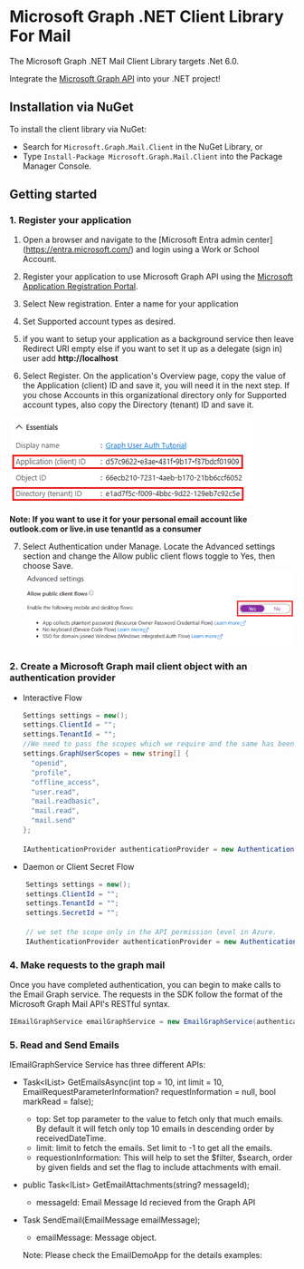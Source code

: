 # Microsoft Graph .NET Client Library For Mail

The Microsoft Graph .NET Mail Client Library targets .Net 6.0.

Integrate the [Microsoft Graph API](https://graph.microsoft.com) into your .NET project!
## Installation via NuGet

To install the client library via NuGet:

* Search for `Microsoft.Graph.Mail.Client` in the NuGet Library, or
* Type `Install-Package Microsoft.Graph.Mail.Client` into the Package Manager Console.

## Getting started

### 1. Register your application

1. Open a browser and navigate to the [Microsoft Entra admin center] (https://entra.microsoft.com/) and login using a Work or School Account.

2. Register your application to use Microsoft Graph API using the [Microsoft Application Registration Portal](https://aka.ms/appregistrations).

3. Select New registration. Enter a name for your application

4. Set Supported account types as desired.

5. if you want to setup your application as a background service then leave Redirect URI empty else if you want to set it up as a delegate (sign in) user add **http://localhost**

6. Select Register. On the application's Overview page, copy the value of the Application (client) ID and save it, you will need it in the next step. If you chose Accounts in this organizational directory only for Supported account types, also copy the Directory (tenant) ID and save it.

![alt text](./assets/image.png)

**Note: If you want to use it for your personal email account like outlook.com or live.in use tenantId as a **consumer****

7. Select Authentication under Manage. Locate the Advanced settings section and change the Allow public client flows toggle to Yes, then choose Save.
![alt text](./assets/image-1.png)

### 2. Create a Microsoft Graph mail client object with an authentication provider

 * Interactive Flow
    ```c#
    Settings settings = new();
    settings.ClientId = "";
    settings.TenantId = "";
    //We need to pass the scopes which we require and the same has been set at the API Permission in the Azure
    settings.GraphUserScopes = new string[] {
      "openid",
      "profile",
      "offline_access",
      "user.read",
      "mail.readbasic",
      "mail.read",
      "mail.send"
    };

    IAuthenticationProvider authenticationProvider = new AuthenticationInteractiveProvider(settings);
    ```
 * Daemon or Client Secret Flow
```c#
    Settings settings = new();
    settings.ClientId = "";
    settings.TenantId = "";
    settings.SecretId = "";

    // we set the scope only in the API permission level in Azure.
    IAuthenticationProvider authenticationProvider = new AuthenticationClientSecretProvider(settings);
```

### 4. Make requests to the graph mail

Once you have completed authentication, you can
begin to make calls to the Email Graph service. The requests in the SDK follow the format of the Microsoft Graph Mail API's RESTful syntax.

```c#
IEmailGraphService emailGraphService = new EmailGraphService(authenticationProvider);
```
### 5. Read and Send Emails

IEmailGraphService Service has three different APIs:
 * Task<IList<EmailMessage>> GetEmailsAsync(int top = 10, int limit = 10, EmailRequestParameterInformation? requestInformation = null, bool markRead = false);
    * top: Set top parameter to the value to fetch only that much emails. By default it will fetch only top 10 emails in descending order by receivedDateTime.
    * limit: limit to fetch the emails. Set limit to -1 to get all the emails.
    * requestionInformation: This will help to set the $filter, $search, order by given fields and set the flag to include attachments with email.
* public Task<IList<EmailFileAttachment>> GetEmailAttachments(string? messageId);
    * messageId: Email Message Id recieved from the Graph API
 * Task SendEmail(EmailMessage emailMessage); 
   * emailMessage: Message object.

   Note: Please check the EmailDemoApp for the details examples: